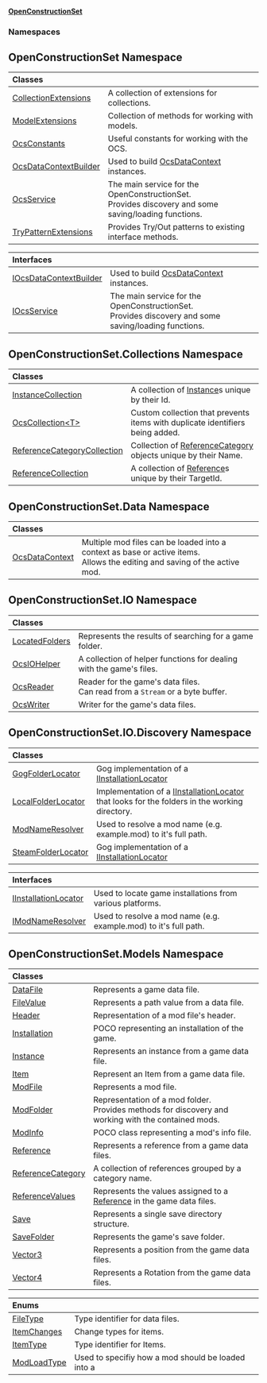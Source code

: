#### [OpenConstructionSet](index.md 'index')
### Namespaces
<a name='OpenConstructionSet'></a>
## OpenConstructionSet Namespace

| Classes | |
| :--- | :--- |
| [CollectionExtensions](FWc82w3EK+Efojdw03oX_w.md 'OpenConstructionSet.CollectionExtensions') | A collection of extensions for collections.<br/> |
| [ModelExtensions](d4l5JwZnO8DdkML7qnh_1g.md 'OpenConstructionSet.ModelExtensions') | Collection of methods for working with models.<br/> |
| [OcsConstants](O2L+5TDEXLJlnEZi6p3X+A.md 'OpenConstructionSet.OcsConstants') | Useful constants for working with the OCS.<br/> |
| [OcsDataContextBuilder](U44ADOjq83qr6ihsRA01VQ.md 'OpenConstructionSet.OcsDataContextBuilder') | Used to build [OcsDataContext](3CnFB+gVLALvXc7mqWGM8Q.md 'OpenConstructionSet.Data.OcsDataContext') instances.<br/> |
| [OcsService](vk7pKCZDraxUCiJOEKS3Rg.md 'OpenConstructionSet.OcsService') | The main service for the OpenConstructionSet.<br/>Provides discovery and some saving/loading functions.<br/> |
| [TryPatternExtensions](8+MvwvK7uGNIiBHKRIh29A.md 'OpenConstructionSet.TryPatternExtensions') | Provides Try/Out patterns to existing interface methods.<br/> |

| Interfaces | |
| :--- | :--- |
| [IOcsDataContextBuilder](r4RI8NnQPrFwlGRexUtVqQ.md 'OpenConstructionSet.IOcsDataContextBuilder') | Used to build [OcsDataContext](3CnFB+gVLALvXc7mqWGM8Q.md 'OpenConstructionSet.Data.OcsDataContext') instances.<br/> |
| [IOcsService](pMeR1KBG0zWkoR01rh3e5A.md 'OpenConstructionSet.IOcsService') | The main service for the OpenConstructionSet.<br/>Provides discovery and some saving/loading functions.<br/> |
  
<a name='OpenConstructionSet_Collections'></a>
## OpenConstructionSet.Collections Namespace

| Classes | |
| :--- | :--- |
| [InstanceCollection](j8W5ea9+YYuv04AThMEs_w.md 'OpenConstructionSet.Collections.InstanceCollection') | A collection of [Instance](NhOPiCtebmQnk5Ll2Sv0og.md 'OpenConstructionSet.Models.Instance')s unique by their Id.<br/> |
| [OcsCollection&lt;T&gt;](CpJitxHTJ7jJqLOu30sQbg.md 'OpenConstructionSet.Collections.OcsCollection&lt;T&gt;') | Custom collection that prevents items with duplicate identifiers being added.<br/> |
| [ReferenceCategoryCollection](Z_8mczU4ty2AYSnLk19kjA.md 'OpenConstructionSet.Collections.ReferenceCategoryCollection') | Collection of [ReferenceCategory](FGzdlKUriLoI15zgK9th4g.md 'OpenConstructionSet.Models.ReferenceCategory') objects unique by their Name.<br/> |
| [ReferenceCollection](A_iVrzvkVjBWCRYQ141Zbw.md 'OpenConstructionSet.Collections.ReferenceCollection') | A collection of [Reference](keNdBWwXoST05c_g6wF_4w.md 'OpenConstructionSet.Models.Reference')s unique by their TargetId.<br/> |
  
<a name='OpenConstructionSet_Data'></a>
## OpenConstructionSet.Data Namespace

| Classes | |
| :--- | :--- |
| [OcsDataContext](3CnFB+gVLALvXc7mqWGM8Q.md 'OpenConstructionSet.Data.OcsDataContext') | Multiple mod files can be loaded into a context as base or active items.<br/>Allows the editing and saving of the active mod.<br/> |
  
<a name='OpenConstructionSet_IO'></a>
## OpenConstructionSet.IO Namespace

| Classes | |
| :--- | :--- |
| [LocatedFolders](jgv6_uiXfDVLa_l1InGCGA.md 'OpenConstructionSet.IO.LocatedFolders') | Represents the results of searching for a game folder.<br/> |
| [OcsIOHelper](JZTSUWDp1bIPbzqkTvZY3Q.md 'OpenConstructionSet.IO.OcsIOHelper') | A collection of helper functions for dealing with the game's files.<br/> |
| [OcsReader](T57tcFO5x0tbza6wZBV1Ww.md 'OpenConstructionSet.IO.OcsReader') | Reader for the game's data files.<br/>Can read from a `Stream` or a byte buffer.<br/> |
| [OcsWriter](ZpKxsyHEFPikx37jMDDXsg.md 'OpenConstructionSet.IO.OcsWriter') | Writer for the game's data files.<br/> |
  
<a name='OpenConstructionSet_IO_Discovery'></a>
## OpenConstructionSet.IO.Discovery Namespace

| Classes | |
| :--- | :--- |
| [GogFolderLocator](5SutPr2lrfLoH95lQlVPRg.md 'OpenConstructionSet.IO.Discovery.GogFolderLocator') | Gog implementation of a [IInstallationLocator](bMvjGP8yI9R4AfcWyvP7gQ.md 'OpenConstructionSet.IO.Discovery.IInstallationLocator') |
| [LocalFolderLocator](rPXbOqKGJHUGKeNPKtAAmA.md 'OpenConstructionSet.IO.Discovery.LocalFolderLocator') | Implementation of a [IInstallationLocator](bMvjGP8yI9R4AfcWyvP7gQ.md 'OpenConstructionSet.IO.Discovery.IInstallationLocator') that looks for the folders in the working directory.<br/> |
| [ModNameResolver](xvEgYqo1OTNhvugSHWg4lg.md 'OpenConstructionSet.IO.Discovery.ModNameResolver') | Used to resolve a mod name (e.g. example.mod) to it's full path.<br/> |
| [SteamFolderLocator](BDvQhQsErjN5ilWJbjNpng.md 'OpenConstructionSet.IO.Discovery.SteamFolderLocator') | Gog implementation of a [IInstallationLocator](bMvjGP8yI9R4AfcWyvP7gQ.md 'OpenConstructionSet.IO.Discovery.IInstallationLocator') |

| Interfaces | |
| :--- | :--- |
| [IInstallationLocator](bMvjGP8yI9R4AfcWyvP7gQ.md 'OpenConstructionSet.IO.Discovery.IInstallationLocator') | Used to locate game installations from various platforms.<br/> |
| [IModNameResolver](ocgulCoOZ5rxutpWQSp2oA.md 'OpenConstructionSet.IO.Discovery.IModNameResolver') | Used to resolve a mod name (e.g. example.mod) to it's full path.<br/> |
  
<a name='OpenConstructionSet_Models'></a>
## OpenConstructionSet.Models Namespace

| Classes | |
| :--- | :--- |
| [DataFile](q_8MggXJ9Yoajs1dvqB03g.md 'OpenConstructionSet.Models.DataFile') | Represents a game data file.<br/> |
| [FileValue](xqcMg7X3TDoX+y5NsSzu9Q.md 'OpenConstructionSet.Models.FileValue') | Represents a path value from a data file.<br/> |
| [Header](bjExWrZuBlRDCiIUljjMrA.md 'OpenConstructionSet.Models.Header') | Representation of a mod file's header.<br/> |
| [Installation](d9dvAYmZXntxn1p8iGWqPw.md 'OpenConstructionSet.Models.Installation') | POCO representing an installation of the game.<br/> |
| [Instance](NhOPiCtebmQnk5Ll2Sv0og.md 'OpenConstructionSet.Models.Instance') | Represents an instance from a game data file.<br/> |
| [Item](Z9pYmp3jhG_PhNCQ0nlOeg.md 'OpenConstructionSet.Models.Item') | Represent an Item from a game data file.<br/> |
| [ModFile](yIT20v2GHuAcdx4EIfntcw.md 'OpenConstructionSet.Models.ModFile') | Represents a mod file.<br/> |
| [ModFolder](0h0FW6YI9iSflrhSD7PySw.md 'OpenConstructionSet.Models.ModFolder') | Representation of a mod folder.<br/>Provides methods for discovery and working with the contained mods.<br/> |
| [ModInfo](h0vCAhsmAC6iWOaLYw25cg.md 'OpenConstructionSet.Models.ModInfo') | POCO class representing a mod's info file.<br/> |
| [Reference](keNdBWwXoST05c_g6wF_4w.md 'OpenConstructionSet.Models.Reference') | Represents a reference from a game data files.<br/> |
| [ReferenceCategory](FGzdlKUriLoI15zgK9th4g.md 'OpenConstructionSet.Models.ReferenceCategory') | A collection of references grouped by a category name.<br/> |
| [ReferenceValues](12EeLen8x83ZM11p+0cSKw.md 'OpenConstructionSet.Models.ReferenceValues') | Represents the values assigned to a [Reference](keNdBWwXoST05c_g6wF_4w.md 'OpenConstructionSet.Models.Reference') in the game data files.<br/> |
| [Save](lSeaf7mywqVjOzlI14k6Ow.md 'OpenConstructionSet.Models.Save') | Represents a single save directory structure.<br/> |
| [SaveFolder](V_zortZPS59vW0ZEiqO+Gg.md 'OpenConstructionSet.Models.SaveFolder') | Represents the game's save folder.<br/> |
| [Vector3](KCFzybM8YwCd4Tco51d3aw.md 'OpenConstructionSet.Models.Vector3') | Represents a position from the game data files.<br/> |
| [Vector4](zA17UDSwA7W6ghyYo5XyCQ.md 'OpenConstructionSet.Models.Vector4') | Represents a Rotation from the game data files.<br/> |

| Enums | |
| :--- | :--- |
| [FileType](TujeFsxyMe5rTsbAWARcfA.md 'OpenConstructionSet.Models.FileType') | Type identifier for data files.<br/> |
| [ItemChanges](_oC5WqPLP5mn+3ivU_9TVQ.md 'OpenConstructionSet.Models.ItemChanges') | Change types for items.<br/> |
| [ItemType](QKunUA3okX9+HGcnTOur3g.md 'OpenConstructionSet.Models.ItemType') | Type identifier for Items.<br/> |
| [ModLoadType](A5j7r8wm6GxqIgX_lVyVRQ.md 'OpenConstructionSet.Models.ModLoadType') | Used to specifiy how a mod should be loaded into a  |
  
